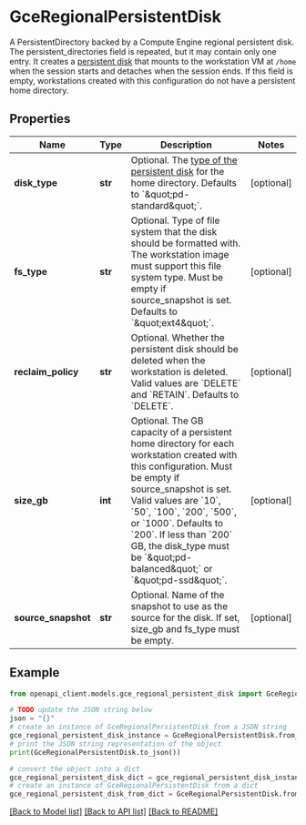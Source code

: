 # GceRegionalPersistentDisk

A PersistentDirectory backed by a Compute Engine regional persistent disk. The persistent_directories field is repeated, but it may contain only one entry. It creates a [persistent disk](https://cloud.google.com/compute/docs/disks/persistent-disks) that mounts to the workstation VM at `/home` when the session starts and detaches when the session ends. If this field is empty, workstations created with this configuration do not have a persistent home directory.

## Properties

Name | Type | Description | Notes
------------ | ------------- | ------------- | -------------
**disk_type** | **str** | Optional. The [type of the persistent disk](https://cloud.google.com/compute/docs/disks#disk-types) for the home directory. Defaults to &#x60;\&quot;pd-standard\&quot;&#x60;. | [optional] 
**fs_type** | **str** | Optional. Type of file system that the disk should be formatted with. The workstation image must support this file system type. Must be empty if source_snapshot is set. Defaults to &#x60;\&quot;ext4\&quot;&#x60;. | [optional] 
**reclaim_policy** | **str** | Optional. Whether the persistent disk should be deleted when the workstation is deleted. Valid values are &#x60;DELETE&#x60; and &#x60;RETAIN&#x60;. Defaults to &#x60;DELETE&#x60;. | [optional] 
**size_gb** | **int** | Optional. The GB capacity of a persistent home directory for each workstation created with this configuration. Must be empty if source_snapshot is set. Valid values are &#x60;10&#x60;, &#x60;50&#x60;, &#x60;100&#x60;, &#x60;200&#x60;, &#x60;500&#x60;, or &#x60;1000&#x60;. Defaults to &#x60;200&#x60;. If less than &#x60;200&#x60; GB, the disk_type must be &#x60;\&quot;pd-balanced\&quot;&#x60; or &#x60;\&quot;pd-ssd\&quot;&#x60;. | [optional] 
**source_snapshot** | **str** | Optional. Name of the snapshot to use as the source for the disk. If set, size_gb and fs_type must be empty. | [optional] 

## Example

```python
from openapi_client.models.gce_regional_persistent_disk import GceRegionalPersistentDisk

# TODO update the JSON string below
json = "{}"
# create an instance of GceRegionalPersistentDisk from a JSON string
gce_regional_persistent_disk_instance = GceRegionalPersistentDisk.from_json(json)
# print the JSON string representation of the object
print(GceRegionalPersistentDisk.to_json())

# convert the object into a dict
gce_regional_persistent_disk_dict = gce_regional_persistent_disk_instance.to_dict()
# create an instance of GceRegionalPersistentDisk from a dict
gce_regional_persistent_disk_from_dict = GceRegionalPersistentDisk.from_dict(gce_regional_persistent_disk_dict)
```
[[Back to Model list]](../README.md#documentation-for-models) [[Back to API list]](../README.md#documentation-for-api-endpoints) [[Back to README]](../README.md)


